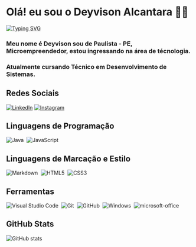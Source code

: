 # Olá! eu sou o Deyvison Alcantara 👋🏻
[![Typing SVG](https://readme-typing-svg.herokuapp.com/?color=fff&size=35&center=true&vCenter=true&width=1000&lines=Bem+vindo+ao+meu+perfil+do+GitHub!+:%29)](https://git.io/typing-svg)

### Meu nome é Deyvison sou de Paulista - PE, Microempreendedor, estou ingressando na área de técnologia.
### Atualmente cursando Técnico em  Desenvolvimento de Sistemas.


## Redes Sociais

[![LinkedIn](https://img.shields.io/badge/LinkedIn-0077B5?style=for-the-badge&logo=linkedin&logoColor=fff)](https://www.linkedin.com/in/deyvison-alcantara-22b921282/) 
[![Instagram](https://img.shields.io/badge/Instagram-%23E4405F?style=for-the-badge&logo=instagram&logoColor=fff)](https://www.instagram.com/deyvisonalcantara/) 

## Linguagens de Programação

![Java](https://img.shields.io/badge/Java-0D1117?style=for-the-badge&logo=java)&nbsp;
![JavaScript](https://img.shields.io/badge/JavaScript-0D1117?style=for-the-badge&logo=javascript)&nbsp;

## Linguagens de Marcação e Estilo

![Markdown](https://img.shields.io/badge/Markdown-000?style=for-the-badge&logo=markdown)&nbsp; 
![HTML5](https://img.shields.io/badge/HTML5-E34F26?style=for-the-badge&logo=html5&logoColor=white)&nbsp;
![CSS3](https://img.shields.io/badge/CSS3-1572B6?style=for-the-badge&logo=css3&logoColor=white)

## Ferramentas

![Visual Studio Code](https://img.shields.io/badge/-Visual%20Studio%20Code-0D1117?style=for-the-badge&logo=visual-studio-code&logoColor=007ACC&labelColor=0D1117)&nbsp;
![Git](https://img.shields.io/badge/-Git-0D1117?style=for-the-badge&logo=git&labelColor=0D1117)&nbsp;
![GitHub](https://img.shields.io/badge/-GitHub-0D1117?style=for-the-badge&logo=github&labelColor=0D1117)&nbsp;
![Windows](https://img.shields.io/badge/-Windows-0D1117?style=for-the-badge&logo=windows&labelColor=0D1117)&nbsp;
![microsoft-office](https://img.shields.io/badge/-microsoft_office-0D1117?style=for-the-badge&logo=microsoft-office&labelColor=0D1117)&nbsp;

## GitHub Stats

![GitHub stats](https://github-readme-stats.vercel.app/api?username=deyvisonalcantara&theme=tokyonight&_icons=true&hide_title=true)
